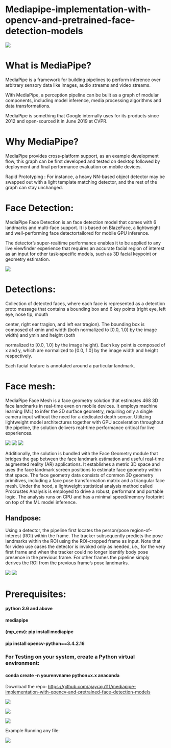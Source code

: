 # Mediapipe-implementation-with-opencv-and-pretrained-face-detection-models
![ ](md.png)

# What is MediaPipe?
MediaPipe is a framework for building pipelines to perform inference over arbitrary sensory data like images, audio streams and video streams.

With MediaPipe, a perception pipeline can be built as a graph of modular components, including model inference, media processing algorithms and data transformations.

MediaPipe is something that Google internally uses for its products since 2012 and open-sourced it in June 2019 at CVPR.

# Why MediaPipe?
MediaPipe provides cross-platform support, as an example development flow, this graph can be first developed and tested on desktop followed by deployment and final performance evaluation on mobile devices.

Rapid Prototyping :
For instance, a heavy NN-based object detector may be swapped out with a light template matching detector, and the rest of the graph can stay unchanged.



# Face Detection:
MediaPipe Face Detection is an face detection model that comes with 6 landmarks and multi-face support. It is based on BlazeFace, a lightweight and well-performing face detectortailored for mobile GPU inference. 

The detector’s super-realtime performance enables it to be applied to any live viewfinder experience that requires an accurate facial region of interest as an input for other task-specific models, such as 3D facial keypoint or geometry estimation.






![ ](temp.gif)







# Detections:
Collection of detected faces, where each face is represented as a detection proto message that contains a bounding box and 6 key points (right eye, left eye, nose tip, mouth

center, right ear tragion, and left ear tragion). The bounding box is composed of xmin and width (both normalized to [0.0, 1.0] by the image width) and ymin and height (both 

normalized to [0.0, 1.0] by the image height). Each key point is composed of x and y, which are normalized to [0.0, 1.0] by the image width and height respectively.

Each facial feature is annotated around a particular landmark.

# Face mesh:

MediaPipe Face Mesh is a face geometry solution that estimates 468 3D face landmarks in real-time even on mobile devices. It employs machine learning (ML) to infer the 3D surface geometry, requiring only a single camera input without the need for a dedicated depth sensor. Utilizing lightweight model architectures together with GPU acceleration throughout the pipeline, the solution delivers real-time performance critical for live experiences.



 ![ ](face_mesh.gif)
                                                    ![ ](face_mesh.jpg)
                                                     ![ ](landmarks_image.jpg)



Additionally, the solution is bundled with the Face Geometry module that bridges the gap between the face landmark estimation and useful real-time augmented reality (AR) applications. It establishes a metric 3D space and uses the face landmark screen positions to estimate face geometry within that space. The face geometry data consists of common 3D geometry primitives, including a face pose transformation matrix and a triangular face mesh. Under the hood, a lightweight statistical analysis method called Procrustes Analysis is employed to drive a robust, performant and portable logic. The analysis runs on CPU and has a minimal speed/memory footprint on top of the ML model inference.




## Handpose:
Using a detector, the pipeline first locates the person/pose region-of-interest (ROI) within the frame. The tracker subsequently predicts the pose landmarks within the ROI using the ROI-cropped frame as input. Note that for video use cases the detector is invoked only as needed, i.e., for the very first frame and when the tracker could no longer identify body pose presence in the previous frame. For other frames the pipeline simply derives the ROI from the previous frame’s pose landmarks.

![ ](pose.jpg)
                                 ![ ](hand_pose_2.jpeg)




# Prerequisites:
 #### python 3.6 and above
 #### mediapipe
 #### (mp_env): pip install mediapipe
 #### pip install opencv-python==3.4.2.16
 ### For Testing on your system, create a Python virtual environment:
   #### conda create -n yourenvname python=x.x anaconda
   
   Download the repo: https://github.com/ajayraju111/mediapipe-implementation-with-opencv-and-pretrained-face-detection-models
   
   ![ ](clone.PNG)
   
   
   
   
   
   ![ ](cd.PNG)
   
   
 




























![ ](ss.PNG)



Example Running any file:
 
 
![ ](example.PNG)




